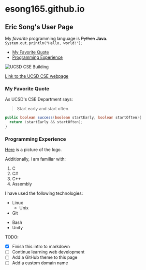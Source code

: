 # esong165.github.io
## Eric Song's User Page

My *favorite* programming language is ~~Python~~ **Java**. `System.out.println("Hello, world!");`

  - [My Favorite Quote](#my-favorite-quote)
  - [Programming Experience](#programming-experience)

![UCSD CSE Building](https://studyabroad.ucsd.edu/_images/majors-maps/major-modules/cse-building.jpg)

[Link to the UCSD CSE webpage](https://cse.ucsd.edu/)

### My Favorite Quote

As UCSD's CSE Department says:

>Start early and start often.

```java
public boolean success(boolean startEarly, boolean startOften){
  return (startEarly && startOften);
}
```

### Programming Experience

[Here](/jW4dnFtA_400x400.jpg) is a picture of the logo.

Additionally, I am familiar with:

1. C
2. C#
3. C++
4. Assembly

I have used the following technologies:
* Linux
  * Unix
* Git
- Bash
- Unity

TODO:
- [x] Finish this intro to markdown
- [ ] Continue learning web development
- [ ] Add a GitHub theme to this page
- [ ] Add a custom domain name
